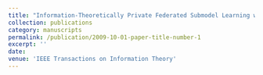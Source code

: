 ```yaml
---
title: "Information-Theoretically Private Federated Submodel Learning with Storage Constrained Databases"
collection: publications
category: manuscripts
permalink: /publication/2009-10-01-paper-title-number-1
excerpt: ''
date: 
venue: 'IEEE Transactions on Information Theory'
---
```


